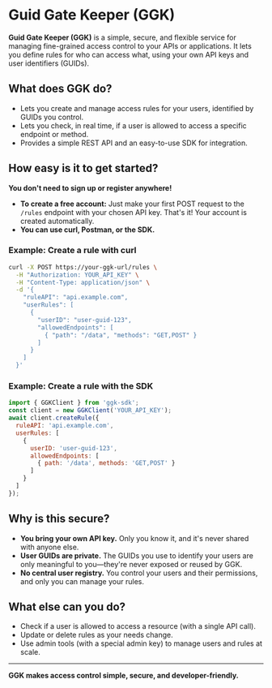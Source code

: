 # Guid Gate Keeper (GGK)

**Guid Gate Keeper (GGK)** is a simple, secure, and flexible service for managing fine-grained access control to your APIs or applications. It lets you define rules for who can access what, using your own API keys and user identifiers (GUIDs).

## What does GGK do?
- Lets you create and manage access rules for your users, identified by GUIDs you control.
- Lets you check, in real time, if a user is allowed to access a specific endpoint or method.
- Provides a simple REST API and an easy-to-use SDK for integration.

## How easy is it to get started?
**You don't need to sign up or register anywhere!**

- **To create a free account:** Just make your first POST request to the `/rules` endpoint with your chosen API key. That's it! Your account is created automatically.
- **You can use curl, Postman, or the SDK.**

### Example: Create a rule with curl
```sh
curl -X POST https://your-ggk-url/rules \
  -H "Authorization: YOUR_API_KEY" \
  -H "Content-Type: application/json" \
  -d '{
    "ruleAPI": "api.example.com",
    "userRules": [
      {
        "userID": "user-guid-123",
        "allowedEndpoints": [
          { "path": "/data", "methods": "GET,POST" }
        ]
      }
    ]
  }'
```

### Example: Create a rule with the SDK
```js
import { GGKClient } from 'ggk-sdk';
const client = new GGKClient('YOUR_API_KEY');
await client.createRule({
  ruleAPI: 'api.example.com',
  userRules: [
    {
      userID: 'user-guid-123',
      allowedEndpoints: [
        { path: '/data', methods: 'GET,POST' }
      ]
    }
  ]
});
```

## Why is this secure?
- **You bring your own API key.** Only you know it, and it's never shared with anyone else.
- **User GUIDs are private.** The GUIDs you use to identify your users are only meaningful to you—they're never exposed or reused by GGK.
- **No central user registry.** You control your users and their permissions, and only you can manage your rules.

## What else can you do?
- Check if a user is allowed to access a resource (with a single API call).
- Update or delete rules as your needs change.
- Use admin tools (with a special admin key) to manage users and rules at scale.

---

**GGK makes access control simple, secure, and developer-friendly.**
